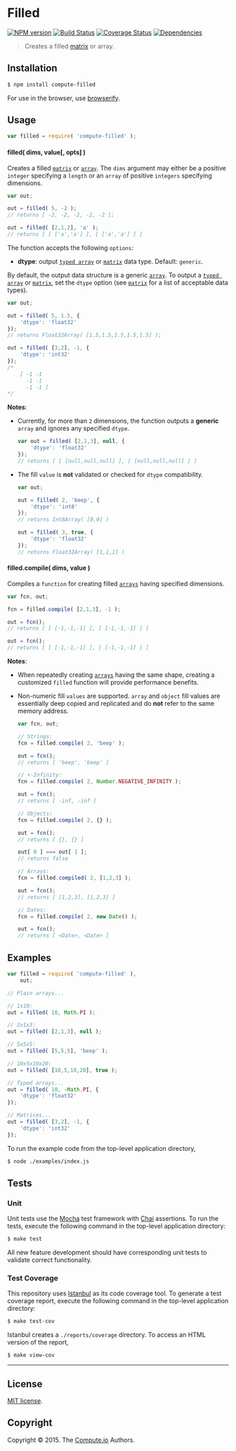 Filled
===
[![NPM version][npm-image]][npm-url] [![Build Status][travis-image]][travis-url] [![Coverage Status][coveralls-image]][coveralls-url] [![Dependencies][dependencies-image]][dependencies-url]

> Creates a filled [matrix](https://github.com/dstructs/matrix) or array.


## Installation

``` bash
$ npm install compute-filled
```

For use in the browser, use [browserify](https://github.com/substack/node-browserify).


## Usage

``` javascript
var filled = require( 'compute-filled' );
```

#### filled( dims, value[, opts] )

Creates a filled [`matrix`](https://github.com/dstructs/matrix) or [`array`](https://developer.mozilla.org/en-US/docs/Web/JavaScript/Reference/Global_Objects/Array). The `dims` argument may either be a positive `integer` specifying a `length` or an `array` of positive `integers` specifying dimensions.

``` javascript
var out;

out = filled( 5, -2 );
// returns [ -2, -2, -2, -2, -2 ];

out = filled( [2,1,2], 'a' );
// returns [ [ ['a','a'] ], [ ['a','a'] ] ]
```

The function accepts the following `options`:

*	__dtype__: output [`typed array`](https://developer.mozilla.org/en-US/docs/Web/JavaScript/Typed_arrays) or [`matrix`](https://github.com/dstructs/matrix) data type. Default: `generic`.

By default, the output data structure is a generic [`array`](https://developer.mozilla.org/en-US/docs/Web/JavaScript/Reference/Global_Objects/Array). To output a [`typed array`](https://developer.mozilla.org/en-US/docs/Web/JavaScript/Typed_arrays) or [`matrix`](https://github.com/dstructs/matrix), set the `dtype` option (see [`matrix`](https://github.com/dstructs/matrix) for a list of acceptable data types).

``` javascript
var out;

out = filled( 5, 1.5, {
	'dtype': 'float32'
});
// returns Float32Array( [1.5,1.5,1.5,1.5,1.5] );

out = filled( [3,2], -1, {
	'dtype': 'int32'
});
/*
	[ -1 -1
	  -1 -1
	  -1 -1 ]
*/
```

__Notes__:
*	Currently, for more than `2` dimensions, the function outputs a __generic__ `array` and ignores any specified `dtype`.

	``` javascript
	var out = filled( [2,1,3], null, {
		'dtype': 'float32'
	});
	// returns [ [ [null,null,null] ], [ [null,null,null] ] ]
	```
*	The fill `value` is __not__ validated or checked for `dtype` compatibility.

	``` javascript
	var out;

	out = filled( 2, 'beep', {
		'dtype': 'int8'
	});
	// returns Int8Array( [0,0] )

	out = filled( 3, true, {
		'dtype': 'float32'
	});
	// returns Float32Array( [1,1,1] )
	```


#### filled.compile( dims, value )

Compiles a `function` for creating filled [`arrays`](https://developer.mozilla.org/en-US/docs/Web/JavaScript/Reference/Global_Objects/Array) having specified dimensions.

``` javascript
var fcn, out;

fcn = filled.compile( [2,1,3], -1 );

out = fcn();
// returns [ [ [-1,-1,-1] ], [ [-1,-1,-1] ] ]

out = fcn();
// returns [ [ [-1,-1,-1] ], [ [-1,-1,-1] ] ]
```

__Notes__:
*	When repeatedly creating [`arrays`](https://developer.mozilla.org/en-US/docs/Web/JavaScript/Reference/Global_Objects/Array) having the same shape, creating a customized `filled` function will provide performance benefits.
*	Non-numeric fill `values` are supported. `array` and `object` fill values are essentially deep copied and replicated and do __not__ refer to the same memory address. 

	``` javascript
	var fcn, out;

	// Strings:
	fcn = filled.compile( 2, 'beep' );

	out = fcn();
	// returns [ 'beep', 'beep' ]

	// +-Infinity:
	fcn = filled.compile( 2, Number.NEGATIVE_INFINITY );

	out = fcn();
	// returns [ -inf, -inf ]

	// Objects:
	fcn = filled.compile( 2, {} );

	out = fcn();
	// returns [ {}, {} ]

	out[ 0 ] === out[ 1 ];
	// returns false

	// Arrays:
	fcn = filled.compiled( 2, [1,2,3] );

	out = fcn();
	// returns [ [1,2,3], [1,2,3] ]

	// Dates:
	fcn = filled.compile( 2, new Date() );

	out = fcn();
	// returns [ <Date>, <Date> ]
	```



## Examples

``` javascript
var filled = require( 'compute-filled' ),
	out;

// Plain arrays...

// 1x10:
out = filled( 10, Math.PI );

// 2x1x3:
out = filled( [2,1,3], null );

// 5x5x5:
out = filled( [5,5,5], 'beep' );

// 10x5x10x20:
out = filled( [10,5,10,20], true );

// Typed arrays...
out = filled( 10, -Math.PI, {
	'dtype': 'float32'
});

// Matrices...
out = filled( [3,2], -1, {
	'dtype': 'int32'
});
```

To run the example code from the top-level application directory,

``` bash
$ node ./examples/index.js
```


## Tests

### Unit

Unit tests use the [Mocha](http://mochajs.org/) test framework with [Chai](http://chaijs.com) assertions. To run the tests, execute the following command in the top-level application directory:

``` bash
$ make test
```

All new feature development should have corresponding unit tests to validate correct functionality.


### Test Coverage

This repository uses [Istanbul](https://github.com/gotwarlost/istanbul) as its code coverage tool. To generate a test coverage report, execute the following command in the top-level application directory:

``` bash
$ make test-cov
```

Istanbul creates a `./reports/coverage` directory. To access an HTML version of the report,

``` bash
$ make view-cov
```


---
## License

[MIT license](http://opensource.org/licenses/MIT).


## Copyright

Copyright &copy; 2015. The [Compute.io](https://github.com/compute-io) Authors.


[npm-image]: http://img.shields.io/npm/v/compute-filled.svg
[npm-url]: https://npmjs.org/package/compute-filled

[travis-image]: http://img.shields.io/travis/compute-io/filled/master.svg
[travis-url]: https://travis-ci.org/compute-io/filled

[coveralls-image]: https://img.shields.io/coveralls/compute-io/filled/master.svg
[coveralls-url]: https://coveralls.io/r/compute-io/filled?branch=master

[dependencies-image]: http://img.shields.io/david/compute-io/filled.svg
[dependencies-url]: https://david-dm.org/compute-io/filled

[dev-dependencies-image]: http://img.shields.io/david/dev/compute-io/filled.svg
[dev-dependencies-url]: https://david-dm.org/dev/compute-io/filled

[github-issues-image]: http://img.shields.io/github/issues/compute-io/filled.svg
[github-issues-url]: https://github.com/compute-io/filled/issues
